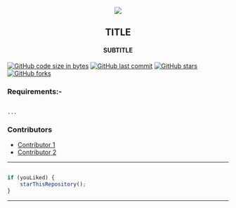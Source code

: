  <p align="center">
    <img src="https://technologyandsociety.org/wp-content/uploads/Logo-Color-1.jpg" />
    <h2 align="center">TITLE</h2>
    <h4 align="center">SUBTITLE</h4>
</p>

[![GitHub code size in bytes](https://img.shields.io/github/languages/code-size/ieeessitvit/resources?logo=github&style=social)](https://github.com/ieeessitvit/) [![GitHub last commit](https://img.shields.io/github/last-commit/ieeessitvit/resources?style=social&logo=git)](https://github.com/ieeessitvit/) [![GitHub stars](https://img.shields.io/github/stars/ieeessitvit/resources?style=social)](https://github.com/ieeessitvit/.../stargazers) [![GitHub forks](https://img.shields.io/github/forks/ieeessitvit/resources?style=social&logo=git)](https://github.com/ieeessitvit/.../network)


### Requirements:-

```

...

```


### Contributors

- [ Contributor 1 ](https://github.com/)
- [ Contributor 2 ](https://github.com/)


---------

```javascript

if (youLiked) {
    starThisRepository();
}

```

-----------
